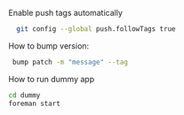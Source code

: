 Enable push tags automatically
```bash
  git config --global push.followTags true
```

How to bump version:

```bash
 bump patch -m "message" --tag
```

How to run dummy app

```bash
cd dummy
foreman start
```

